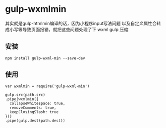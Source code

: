 # gulp-wxmlmin
其实就是gulp-htmlmin编译的话，因为小程序input写法问题 以及自定义属性会转成小写等导致页面报错，就把这些问题处理了下
wxml  gulp 压缩
## 安装
```
npm install gulp-wxml-min --save-dev
```
## 使用
```
var wxmlmin = require('gulp-wxml-min')

gulp.src(path.src)
.pipe(wxmlmin({
  collapseWhitespace: true,
  removeComments: true,
  keepClosingSlash: true
}))
.pipe(gulp.dest(path.dest))
```
